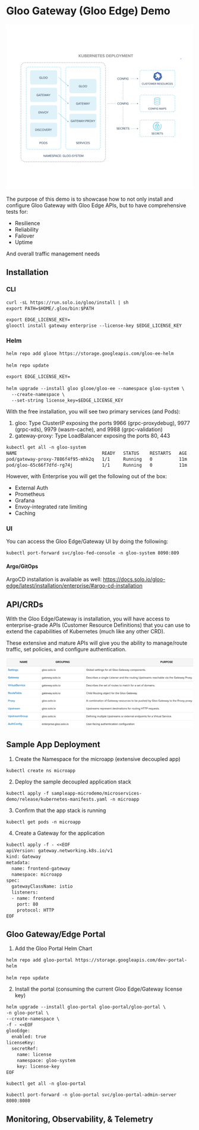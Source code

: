 # Gloo Gateway (Gloo Edge) Demo

![](images/1.png)

The purpose of this demo is to showcase how to not only install and configure Gloo Gateway with Gloo Edge APIs, but to have comprehensive tests for:

- Resilience
- Reliability
- Failover
- Uptime

And overall traffic management needs

## Installation

### CLI
```
curl -sL https://run.solo.io/gloo/install | sh
export PATH=$HOME/.gloo/bin:$PATH
```

```
export EDGE_LICENSE_KEY=
glooctl install gateway enterprise --license-key $EDGE_LICENSE_KEY
```

### Helm
```
helm repo add glooe https://storage.googleapis.com/gloo-ee-helm

helm repo update
```

```
export EDGE_LICENSE_KEY=

helm upgrade --install gloo glooe/gloo-ee --namespace gloo-system \
  --create-namespace \
  --set-string license_key=$EDGE_LICENSE_KEY
```

With the free installation, you will see two primary services (and Pods):

1. gloo: Type ClusterIP exposing the ports 9966 (grpc-proxydebug), 9977 (grpc-xds), 9979 (wasm-cache), and 9988 (grpc-validation)
2. gateway-proxy: Type LoadBalancer exposing the ports 80, 443

```
kubectl get all -n gloo-system
NAME                                READY   STATUS    RESTARTS   AGE
pod/gateway-proxy-7886f4f95-mhk2q   1/1     Running   0          11m
pod/gloo-65c66f7dfd-rg74j           1/1     Running   0          11m
```

However, with Enterprise you will get the following out of the box:
- External Auth
- Prometheus
- Grafana
- Envoy-integrated rate limiting
- Caching

### UI

You can access the Gloo Edge/Gateway UI by doing the following:
```
kubectl port-forward svc/gloo-fed-console -n gloo-system 8090:809
```

#### Argo/GitOps

ArgoCD installation is available as well: https://docs.solo.io/gloo-edge/latest/installation/enterprise/#argo-cd-installation

## API/CRDs

With the Gloo Edge/Gateway is installation, you will have access to enterprise-grade APIs (Customer Resource Definitions) that you can use to extend the capabilities of Kubernetes (much like any other CRD).

These extensive and mature APIs will give you the ability to manage/route traffic, set policies, and configure authentication.

![](images/2.png)

## Sample App Deployment

1. Create the Namespace for the microapp (extensive decoupled app)
```
kubectl create ns microapp
```

2. Deploy the sample decoupled application stack
```
kubectl apply -f sampleapp-microdemo/microservices-demo/release/kubernetes-manifests.yaml -n microapp
```

3. Confirm that the app stack is running
```
kubectl get pods -n microapp
```

4. Create a Gateway for the application

```
kubectl apply -f - <<EOF
apiVersion: gateway.networking.k8s.io/v1
kind: Gateway
metadata:
  name: frontend-gateway
  namespace: microapp
spec:
  gatewayClassName: istio
  listeners:
  - name: frontend
    port: 80
    protocol: HTTP
EOF
```

## Gloo Gateway/Edge Portal

1. Add the Gloo Portal Helm Chart
```
helm repo add gloo-portal https://storage.googleapis.com/dev-portal-helm

helm repo update
```

2. Install the portal (consuming the current Gloo Edge/Gateway license key)
```
helm upgrade --install gloo-portal gloo-portal/gloo-portal \
-n gloo-portal \
--create-namespace \
-f - <<EOF
glooEdge:
  enabled: true
licenseKey:
  secretRef:
    name: license
    namespace: gloo-system
    key: license-key
EOF
```

```
kubectl get all -n gloo-portal
```

```
kubectl port-forward -n gloo-portal svc/gloo-portal-admin-server 8080:8080
```

## Monitoring, Observability, & Telemetry
